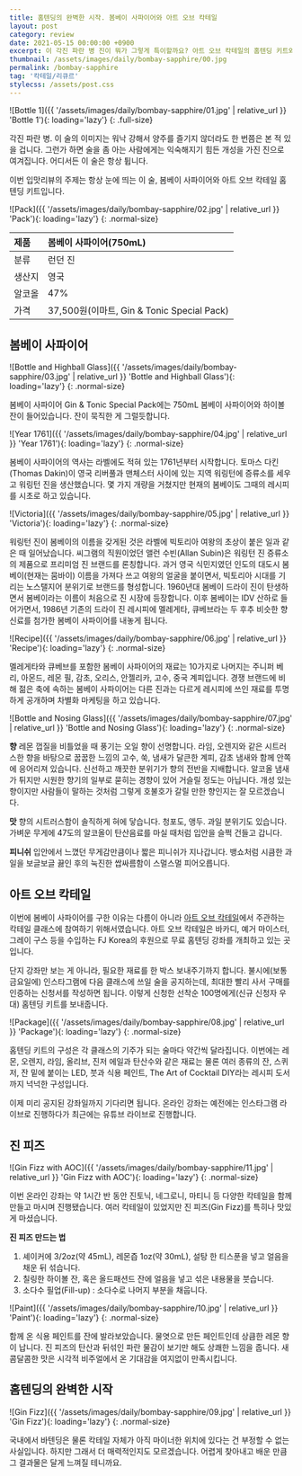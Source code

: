 ```yaml
---
title: 홈텐딩의 완벽한 시작. 봄베이 사파이어와 아트 오브 칵테일
layout: post
category: review
date: 2021-05-15 00:00:00 +0900
excerpt: 이 각진 파란 병 진이 뭐가 그렇게 특이할까요? 아트 오브 칵테일의 홈텐딩 키트와 함께 알아봅니다. 런던 드라이 진 봄베이 사파이어 리뷰.
thumbnail: /assets/images/daily/bombay-sapphire/00.jpg
permalink: /bombay-sapphire
tag: '칵테일/리큐르'
stylecss: /assets/post.css
---
```


![Bottle 1]({{ '/assets/images/daily/bombay-sapphire/01.jpg' | relative_url }} 'Bottle 1'){: loading='lazy'}
{: .full-size}

각진 파란 병. 이 술의 이미지는 워낙 강해서 양주를 즐기지 않더라도 한 번쯤은 본 적 있을 겁니다. 그런가 하면 술을 좀 아는 사람에게는 익숙해지기 힘든 개성을 가진 진으로 여겨집니다. 어디서든 이 술은 항상 튑니다.

이번 입맛리뷰의 주제는 항상 눈에 띄는 이 술, 봄베이 사파이어와 아트 오브 칵테일 홈텐딩 키트입니다.

![Pack]({{ '/assets/images/daily/bombay-sapphire/02.jpg' | relative_url }} 'Pack'){: loading='lazy'}
{: .normal-size}

|제품|봄베이 사파이어(750mL)|
|:---|:---|
|분류|런던 진|
|생산지|영국|
|알코올|47%|
|가격|37,500원(이마트, Gin & Tonic Special Pack)|

## 봄베이 사파이어

![Bottle and Highball Glass]({{ '/assets/images/daily/bombay-sapphire/03.jpg' | relative_url }} 'Bottle and Highball Glass'){: loading='lazy'}
{: .normal-size}

봄베이 사파이어 Gin & Tonic Special Pack에는 750mL 봄베이 사파이어와 하이볼 잔이 들어있습니다. 잔이 묵직한 게 그럴듯합니다.

![Year 1761]({{ '/assets/images/daily/bombay-sapphire/04.jpg' | relative_url }} 'Year 1761'){: loading='lazy'}
{: .normal-size}

봄베이 사파이어의 역사는 라벨에도 적혀 있는 1761년부터 시작합니다. 토마스 다킨(Thomas Dakin)이 영국 리버풀과 맨체스터 사이에 있는 지역 워링턴에 증류소를 세우고 워링턴 진을 생산했습니다. 몇 가지 개량을 거쳤지만 현재의 봄베이도 그때의 레시피를 시초로 하고 있습니다.

![Victoria]({{ '/assets/images/daily/bombay-sapphire/05.jpg' | relative_url }} 'Victoria'){: loading='lazy'}
{: .normal-size}

워링턴 진이 봄베이의 이름을 갖게된 것은 라벨에 빅토리아 여왕의 초상이 붙은 일과 같은 때 일어났습니다. 씨그램의 직원이었던 앨런 수빈(Allan Subin)은 워링턴 진 증류소의 제품으로 프리미엄 진 브랜드를 론칭합니다. 과거 영국 식민지였던 인도의 대도시 봄베이(현재는 뭄바이) 이름을 가져다 쓰고 여왕의 얼굴을 붙이면서, 빅토리아 시대를 기리는 노스탤지어 분위기로 브랜드를 형성합니다. 1960년대 봄베이 드라이 진이 탄생하면서 봄베이라는 이름이 처음으로 진 시장에 등장합니다. 이후 봄베이는 IDV 산하로 들어가면서, 1986년 기존의 드라이 진 레시피에 멜레게타, 큐베브라는 두 후추 비슷한 향신료를 첨가한 봄베이 사파이어를 내놓게 됩니다.

![Recipe]({{ '/assets/images/daily/bombay-sapphire/06.jpg' | relative_url }} 'Recipe'){: loading='lazy'}
{: .normal-size}

멜레게타와 큐베브를 포함한 봄베이 사파이어의 재료는 10가지로 나머지는 주니퍼 베리, 아몬드, 레몬 필, 감초, 오리스, 안젤리카, 고수, 중국 계피입니다. 경쟁 브랜드에 비해 젊은 축에 속하는 봄베이 사파이어는 다른 진과는 다르게 레시피에 쓰인 재료를 투명하게 공개하며 차별화 마케팅을 하고 있습니다.

![Bottle and Nosing Glass]({{ '/assets/images/daily/bombay-sapphire/07.jpg' | relative_url }} 'Bottle and Nosing Glass'){: loading='lazy'}
{: .normal-size}

**향** 레몬 껍질을 비틀었을 때 풍기는 오일 향이 선명합니다. 라임, 오렌지와 같은 시트러스한 향을 바탕으로 꿉꿉한 느낌의 고수, 쑥, 냄새가 달큰한 계피, 감초 냄새와 함께 안쪽에 응어리져 있습니다. 신선하고 깨끗한 분위기가 향의 전반을 지배합니다. 알코올 냄새가 튀지만 시원한 향기의 일부로 묻히는 경향이 있어 거슬릴 정도는 아닙니다. 개성 있는 향이지만 사람들이 말하는 것처럼 그렇게 호불호가 갈릴 만한 향인지는 잘 모르겠습니다.

**맛** 향의 시트러스함이 솔직하게 혀에 닿습니다. 청포도, 앵두. 과일 분위기도 있습니다. 가벼운 무게에 47도의 알코올이 탄산음료를 마실 때처럼 입안을 슬쩍 건들고 갑니다.

**피니쉬** 입안에서 느꼈던 무게감만큼이나 짧은 피니쉬가 지나갑니다. 뱅쇼처럼 시큼한 과일을 보글보글 끓인 후의 눅진한 쌉싸름함이 스멀스멀 피어오릅니다.

## 아트 오브 칵테일

이번에 봄베이 사파이어를 구한 이유는 다름이 아니라 <a title='Art of Cocktail Instagram' href='https://www.instagram.com/aoc_art.of.cocktail/' target='_blank' rel='noopener'>아트 오브 칵테일</a>에서 주관하는 칵테일 클래스에 참여하기 위해서였습니다. 아트 오브 칵테일은 바카디, 예거 마이스터, 그레이 구스 등을 수입하는 FJ Korea의 후원으로 무료 홈텐딩 강좌를 개최하고 있는 곳입니다.

단지 강좌만 보는 게 아니라, 필요한 재료를 한 박스 보내주기까지 합니다. 불시에(보통 금요일에) 인스타그램에 다음 클래스에 쓰일 술을 공지하는데, 최대한 빨리 사서 구매를 인증하는 신청서를 작성하면 됩니다. 이렇게 신청한 선착순 100명에게(신규 신청자 우대) 홈텐딩 키트를 보내줍니다.

![Package]({{ '/assets/images/daily/bombay-sapphire/08.jpg' | relative_url }} 'Package'){: loading='lazy'}
{: .normal-size}

홈텐딩 키트의 구성은 각 클래스의 기주가 되는 술마다 약간씩 달라집니다. 이번에는 레몬, 오렌지, 라임, 올리브, 진저 에일과 탄산수와 같은 재료는 물론 여러 종류의 잔, 스퀴저, 잔 밑에 붙이는 LED, 붓과 식용 페인트, The Art of Cocktail DIY라는 레시피 도서까지 넉넉한 구성입니다.

이제 미리 공지된 강좌일까지 기다리면 됩니다. 온라인 강좌는 예전에는 인스타그램 라이브로 진행하다가 최근에는 유튜브 라이브로 진행합니다.

## 진 피즈

![Gin Fizz with AOC]({{ '/assets/images/daily/bombay-sapphire/11.jpg' | relative_url }} 'Gin Fizz with AOC'){: loading='lazy'}
{: .normal-size}

이번 온라인 강좌는 약 1시간 반 동안 진토닉, 네그로니, 마티니 등 다양한 칵테일을 함께 만들고 마시며 진행됐습니다. 여러 칵테일이 있었지만 진 피즈(Gin Fizz)를 특히나 맛있게 마셨습니다.

**진 피즈 만드는 법**

1. 셰이커에 3/2oz(약 45mL), 레몬즙 1oz(약 30mL), 설탕 한 티스푼을 넣고 얼음을 채운 뒤 섞습니다.
2. 칠링한 하이볼 잔, 혹은 올드패션드 잔에 얼음을 넣고 섞은 내용물을 붓습니다.
3. 소다수 필업(Fill-up) : 소다수로 나머지 부분을 채웁니다.

![Paint]({{ '/assets/images/daily/bombay-sapphire/10.jpg' | relative_url }} 'Paint'){: loading='lazy'}
{: .normal-size}

함께 온 식용 페인트를 잔에 발라보았습니다. 물엿으로 만든 페인트인데 상큼한 레몬 향이 납니다. 진 피즈의 탄산과 뒤섞인 파란 물감이 보기만 해도 상쾌한 느낌을 줍니다. 새콤달콤한 맛은 시각적 비주얼에서 온 기대감을 여지없이 만족시킵니다.

## 홈텐딩의 완벽한 시작

![Gin Fizz]({{ '/assets/images/daily/bombay-sapphire/09.jpg' | relative_url }} 'Gin Fizz'){: loading='lazy'}
{: .normal-size}

국내에서 바텐딩은 물론 칵테일 자체가 아직 마이너한 위치에 있다는 건 부정할 수 없는 사실입니다. 하지만 그래서 더 매력적인지도 모르겠습니다. 어렵게 찾아내고 배운 만큼 그 결과물은 달게 느껴질 테니까요.